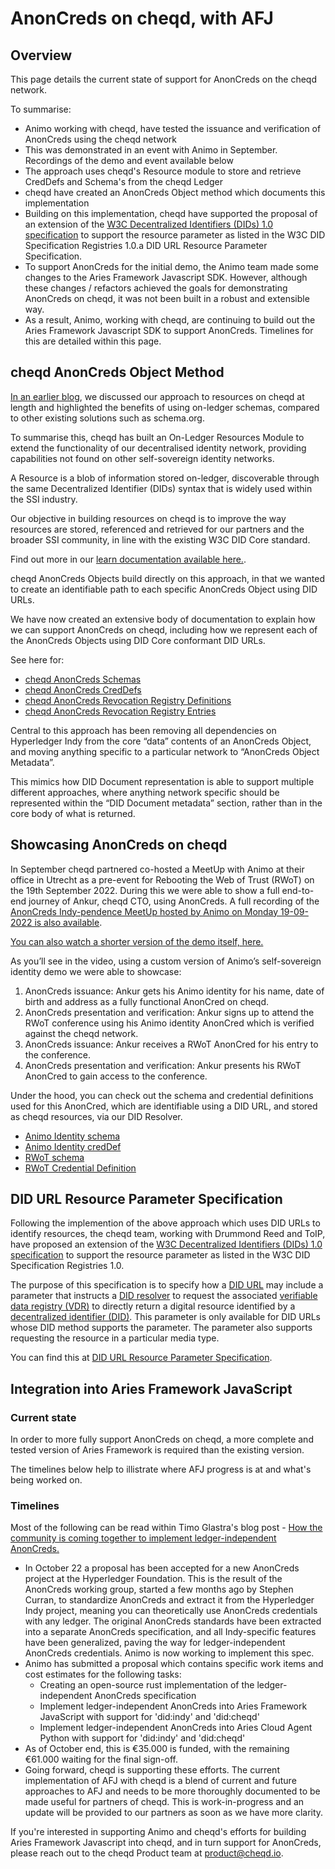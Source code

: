 # AnonCreds on cheqd, with AFJ

## Overview

This page details the current state of support for AnonCreds on the cheqd network.

To summarise:

* Animo working with cheqd, have tested the issuance and verification of AnonCreds using the cheqd network
* This was demonstrated in an event with Animo in September. Recordings of the demo and event available below
* The approach uses cheqd's Resource module to store and retrieve CredDefs and Schema's from the cheqd Ledger
* cheqd have created an AnonCreds Object method which documents this implementation
* Building on this implementation, cheqd have supported the proposal of an extension of the [W3C Decentralized Identifiers (DIDs) 1.0 specification](https://www.w3.org/TR/did-core/) to support the resource parameter as listed in the W3C DID Specification Registries 1.0.a DID URL Resource Parameter Specification.
* To support AnonCreds for the initial demo, the Animo team made some changes to the Aries Framework Javascript SDK. However, although these changes / refactors achieved the goals for demonstrating AnonCreds on cheqd, it was not been built in a robust and extensible way.
* As a result, Animo, working with cheqd, are continuing to build out the Aries Framework Javascript SDK to support AnonCreds. Timelines for this are detailed within this page.

## cheqd AnonCreds Object Method

[In an earlier blog](https://blog.cheqd.io/our-approach-to-resources-on-ledger-25bf5690c975), we discussed our approach to resources on cheqd at length and highlighted the benefits of using on-ledger schemas, compared to other existing solutions such as schema.org.

To summarise this, cheqd has built an On-Ledger Resources Module to extend the functionality of our decentralised identity network, providing capabilities not found on other self-sovereign identity networks.

A Resource is a blob of information stored on-ledger, discoverable through the same Decentralized Identifier (DIDs) syntax that is widely used within the SSI industry.

Our objective in building resources on cheqd is to improve the way resources are stored, referenced and retrieved for our partners and the broader SSI community, in line with the existing W3C DID Core standard.

Find out more in our [learn documentation available here.](https://learn.cheqd.io/overview/introduction-to-decentralised-identity/what-is-an-on-ledger-resource).

cheqd AnonCreds Objects build directly on this approach, in that we wanted to create an identifiable path to each specific AnonCreds Object using DID URLs.

We have now created an extensive body of documentation to explain how we can support AnonCreds on cheqd, including how we represent each of the AnonCreds Objects using DID Core conformant DID URLs.

See here for:

* [cheqd AnonCreds Schemas](https://docs.cheqd.io/identity/ledger-resources/using-on-ledger-resources-to-support-anoncreds/schema-object)
* [cheqd AnonCreds CredDefs](https://docs.cheqd.io/identity/ledger-resources/using-on-ledger-resources-to-support-anoncreds/creddef-object)
* [cheqd AnonCreds Revocation Registry Definitions](https://docs.cheqd.io/identity/ledger-resources/using-on-ledger-resources-to-support-anoncreds/revocation-registry-definition-object)
* [cheqd AnonCreds Revocation Registry Entries](https://docs.cheqd.io/identity/ledger-resources/using-on-ledger-resources-to-support-anoncreds/revocation-registry-entry-object)

Central to this approach has been removing all dependencies on Hyperledger Indy from the core “data” contents of an AnonCreds Object, and moving anything specific to a particular network to “AnonCreds Object Metadata”.

This mimics how DID Document representation is able to support multiple different approaches, where anything network specific should be represented within the “DID Document metadata” section, rather than in the core body of what is returned.

## Showcasing AnonCreds on cheqd

In September cheqd partnered co-hosted a MeetUp with Animo at their office in Utrecht as a pre-event for Rebooting the Web of Trust (RWoT) on the 19th September 2022. During this we were able to show a full end-to-end journey of Ankur, cheqd CTO, using AnonCreds. A full recording of the [AnonCreds Indy-pendence MeetUp hosted by Animo on Monday 19-09-2022 is also available](https://www.youtube.com/watch?v=_a0BrtkkO5A&t=990s).

[You can also watch a shorter version of the demo itself, here.](https://www.youtube.com/watch?v=8ERjaB6iP48)

As you’ll see in the video, using a custom version of Animo’s self-sovereign identity demo we were able to showcase:

1. AnonCreds issuance: Ankur gets his Animo identity for his name, date of birth and address as a fully functional AnonCred on cheqd.
2. AnonCreds presentation and verification: Ankur signs up to attend the RWoT conference using his Animo identity AnonCred which is verified against the cheqd network.
3. AnonCreds issuance: Ankur receives a RWoT AnonCred for his entry to the conference.
4. AnonCreds presentation and verification: Ankur presents his RWoT AnonCred to gain access to the conference.

Under the hood, you can check out the schema and credential definitions used for this AnonCred, which are identifiable using a DID URL, and stored as cheqd resources, via our DID Resolver.

* [Animo Identity schema](https://resolver.cheqd.net/1.0/identifiers/did:cheqd:testnet:zB5wPyMGYL4LbT424Z7yXHm6nZrrLqZZ/resources/4e2ba734-ae3d-4ca3-9657-c717c3dd6184)
* [Animo Identity credDef](https://resolver.cheqd.net/1.0/identifiers/did:cheqd:testnet:z5S1LLTkKwdQkRFr7FQNw5pAtBXxdRhp/resources/e42e0d69-cc0b-473c-b30c-b5c6efd01249)
* [RWoT schema](https://resolver.cheqd.net/1.0/identifiers/did:cheqd:testnet:zB5wPyMGYL4LbT424Z7yXHm6nZrrLqZZ/resources/ea5168a0-1253-4819-abf5-f937fa8cac16)
* [RWoT Credential Definition](https://resolver.cheqd.net/1.0/identifiers/did:cheqd:testnet:zGgLTsq96mTsFcFBUCxX6k4kc5i5RNpY/resources/d68c9717-8809-465a-a67a-11f5db3f14f0)

## DID URL Resource Parameter Specification

Following the implemention of the above approach which uses DID URLs to identify resources, the cheqd team, working with Drummond Reed and ToIP, have proposed an extension of the [W3C Decentralized Identifiers (DIDs) 1.0 specification](https://www.w3.org/TR/did-core/) to support the resource parameter as listed in the W3C DID Specification Registries 1.0.

The purpose of this specification is to specify how a [DID URL](https://www.w3.org/TR/did-core/#dfn-did-urls) may include a parameter that instructs a [DID resolver](https://www.w3.org/TR/did-core/#dfn-did-resolvers) to request the associated [verifiable data registry (VDR)](https://www.w3.org/TR/did-core/#dfn-verifiable-data-registry) to directly return a digital resource identified by a [decentralized identifier (DID)](https://www.w3.org/TR/did-core/#dfn-decentralized-identifiers). This parameter is only available for DID URLs whose DID method supports the parameter. The parameter also supports requesting the resource in a particular media type.

You can find this at [DID URL Resource Parameter Specification](https://wiki.trustoverip.org/display/HOME/DID+URL+Resource+Parameter+Specification).

## Integration into Aries Framework JavaScript

### Current state

In order to more fully support AnonCreds on cheqd, a more complete and tested version of Aries Framework is required than the existing version.

The timelines below help to illistrate where AFJ progress is at and what's being worked on.

### Timelines

Most of the following can be read within Timo Glastra's blog post - [How the community is coming together to implement ledger-independent AnonCreds.](https://animo.id/project/how-the-community-is-coming-together-to-implement-ledger-independent-anoncreds)

* In October 22 a proposal has been accepted for a new AnonCreds project at the Hyperledger Foundation. This is the result of the AnonCreds working group, started a few months ago by Stephen Curran, to standardize AnonCreds and extract it from the Hyperledger Indy project, meaning you can theoretically use AnonCreds credentials with any ledger. The original AnonCreds standards have been extracted into a separate AnonCreds specification, and all Indy-specific features have been generalized, paving the way for ledger-independent AnonCreds credentials. Animo is now working to implement this spec.
* Animo has submitted a proposal which contains specific work items and cost estimates for the following tasks:
  * Creating an open-source rust implementation of the ledger-independent AnonCreds specification
  * Implement ledger-independent AnonCreds into Aries Framework JavaScript with support for 'did:indy' and 'did:cheqd'
  * Implement ledger-independent AnonCreds into Aries Cloud Agent Python with support for 'did:indy' and 'did:cheqd'
* As of October end, this is €35.000 is funded, with the remaining €61.000 waiting for the final sign-off.
* Going forward, cheqd is supporting these efforts. The current implementation of AFJ with cheqd is a blend of current and future approaches to AFJ and needs to be more thoroughly documented to be made useful for partners of cheqd. This is work-in-progress and an update will be provided to our partners as soon as we have more clarity.

If you're interested in supporting Animo and cheqd's efforts for building Aries Framework Javascript into cheqd, and in turn support for AnonCreds, please reach out to the cheqd Product team at product@cheqd.io.
